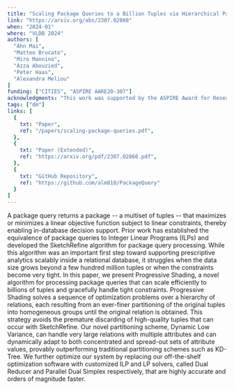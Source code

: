 ```yaml
---
title: "Scaling Package Queries to a Billion Tuples via Hierarchical Partitioning and Customized Optimization"
link: "https://arxiv.org/abs/2307.02860"
when: "2024-01"
where: "VLDB 2024"
authors: [ 
  "Ahn Mai",
  "Matteo Brucato",
  "Miro Mannino",
  "Azza Abouzied",
  "Peter Haas",
  "Alexandra Meliou"
]
funding: ["CITIES", "ASPIRE AARE20-307"]
acknowledgments: "This work was supported by the ASPIRE Award for Research Excellence (AARE-2020) grant AARE20-307 and NYUAD CITIES, funded by Tamkeen under the Research Institute Award CG001, and by the National Science Foundation under grants 1943971 and 2211918." 
tags: ["dm"]
links: [
  {
    txt: "Paper",
    ref: "/papers/scaling-package-queries.pdf",
  },
  {
    txt: "Paper (Extended)",
    ref: "https://arxiv.org/pdf/2307.02860.pdf",
  },
  {
    txt: "GitHub Repository",
    ref: "https://github.com/alm818/PackageQuery"
  }
]
---
```

A package query returns a package -- a multiset of tuples -- that maximizes or minimizes a linear objective function subject to linear constraints, thereby enabling in-database decision support. Prior work has established the equivalence of package queries to Integer Linear Programs (ILPs) and developed the SketchRefine algorithm for package query processing. While this algorithm was an important first step toward supporting prescriptive analytics scalably inside a relational database, it struggles when the data size grows beyond a few hundred million tuples or when the constraints become very tight. In this paper, we present Progressive Shading, a novel algorithm for processing package queries that can scale efficiently to billions of tuples and gracefully handle tight constraints. Progressive Shading solves a sequence of optimization problems over a hierarchy of relations, each resulting from an ever-finer partitioning of the original tuples into homogeneous groups until the original relation is obtained. This strategy avoids the premature discarding of high-quality tuples that can occur with SketchRefine. Our novel partitioning scheme, Dynamic Low Variance, can handle very large relations with multiple attributes and can dynamically adapt to both concentrated and spread-out sets of attribute values, provably outperforming traditional partitioning schemes such as KD-Tree. We further optimize our system by replacing our off-the-shelf optimization software with customized ILP and LP solvers, called Dual Reducer and Parallel Dual Simplex respectively, that are highly accurate and orders of magnitude faster.